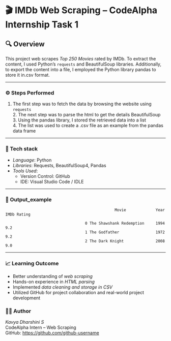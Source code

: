 # 🎬 IMDb Web Scraping – CodeAlpha Internship Task 1

## 🔍 Overview

This project web scrapes _Top 250 Movies_ rated by IMDb.
To extract the content, I used Python’s `requests` and BeautifulSoup libraries. Additionally, to export the content into a file, I employed the Python library pandas to store it in.csv format.

---

### ⚙ Steps Performed

1. The first step was to fetch the data by browsing the website using `requests`  
   2. The next step was to parse the html to get the details BeautifulSoup 3. Using the pandas library, I stored the retrieved data into a list  
   4. The list was used to create a .csv file as an example from the pandas data frame

---

### 🧰 Tech stack

- _Language_: Python
- _Libraries_: Requests, BeautifulSoup4, Pandas
- _Tools Used_:
  - Version Control: GitHub
  - IDE: Visual Studio Code / IDLE

---

### 📂 Output_example

                                                    Movie             Year      IMDb Rating

                                       0 The Shawshank Redemption     1994          9.2
                                       1 The Godfather                1972          9.2
                                       2 The Dark Knight              2008          9.0

---

### 📈 Learning Outcome

- Better understanding of _web scraping_
- Hands-on experience in _HTML parsing_
- Implemented _data cleaning and storage in CSV_
- Utilized GitHub for project collaboration and real-world project development

### 👩‍💻 Author

_Kavya Dharshini S_  
CodeAlpha Intern – Web Scraping  
GitHub: https://github.com/github-username

